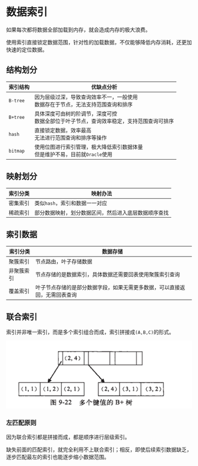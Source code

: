 # 数据索引

如果每次都将数据全部加载到内存，就会造成内存的极大浪费。

使用索引直接锁定数据范围，针对性的加载数据，不仅能够降低内存消耗，还更加快速的定位数据。

## 结构划分

| 索引结构   | 优缺点分析                                                   |
| ---------- | ------------------------------------------------------------ |
| ``B-tree`` | 因为层级过深，导致查询效率不一，一般使用<br />数据存在于节点，无法支持范围查询和排序 |
| ``B+tree`` | 具体深度可由树的阶调节，深度可控<br />数据全部位于叶子节点，查询效率稳定，支持范围查询可排序 |
| ``hash``   | 直接锁定数据，效率最高<br />无法进行范围查询和排序等操作     |
| ``bitmap`` | 使用位图进行索引管理，极大降低索引数据体量<br />但是维护不易，目前就``Oracle``使用 |

## 映射划分

| 索引分类 | 映射办法                                             |
| -------- | ---------------------------------------------------- |
| 密集索引 | 类似``hash``，索引和数据一一对应                     |
| 稀疏索引 | 部分数据映射，划分数据区间，然后进入底层数据顺序查找 |

## 索引数据

| 索引分类   | 数据存储                                                     |
| ---------- | ------------------------------------------------------------ |
| 聚簇索引   | 节点路由，叶子存储数据                                       |
| 非聚簇索引 | 节点存储的是数据索引，具体数据还需要回表使用聚簇索引查询     |
| 覆盖索引   | 叶子节点存储的是部分数据字段，如果无需更多数据，可以直接返回，无需回表查询 |

## 联合索引

索引并非唯一索引，而是多个索引组合而成，索引拼接成``(A,B,C)``的形式。

![img](../.imgs/combine.png)

### 左匹配原则

因为联合索引都是拼接而成，都是顺序进行层级索引。

缺失前面的匹配索引，就完全利用不上联合索引；相反，即使后续索引数据缺乏，逐步匹配最左的索引也能逐步缩小数据范围。

